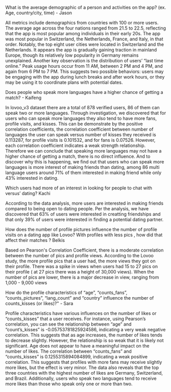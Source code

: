 What is the average demographic of a person and activities on the app? (ex. Age, country/city, time) - Jason

All metrics include demographics from countries with 100 or more users. The average age across the four nations ranged from 21.5 to 22.5, reflecting that the app is most popular among individuals in their early 20s. The app was most popular in Switzerland, the Netherlands, France, and Italy, in that order. Notably, the top eight user cities were located in Switzerland and the Netherlands. It appears the app is gradually gaining traction in mainland Europe, though its relatively low popularity in Germany remains unexplained.
Another key observation is the distribution of users’ “last time online.” Peak usage hours occur from 11 AM, between 2 PM and 4 PM, and again from 6 PM to 7 PM. This suggests two possible behaviors: users may be engaging with the app during lunch breaks and after work hours, or they may be using it to coordinate plans with potential dates.

Does people who speak more languages have a higher chance of getting a match? - Kaifeng

In lovoo_v3 dataset there are a total of 878 verified users, 86 of them can speak two or more languages. Through investigation, we discovered that for users who can speak more languages they also tend to have more fans, profile visits, and kisses. This can be demonstrate by the positive correlation coefficients, the correlation coefficient between number of languages the user can speak versus number of kisses they received is 0.113287, for profile visits is 0.101532, and for fans is 0.07526. However, each correlation coefficient indicates a weak strength relationship. Therefore we can conclude that speaking more languages may not have a higher chance of getting a match, there is no direct influence. And to discover why this is happening, we find out that users who can speak more languages is more interest of making friends than dating, among 86 multi language users around 71% of them interested in making friend while only 43% interested in dating.

 Which users had more of an interest in looking for people to chat with versus’ dating? Kachi
 
According to the data analysis, more users are interested in making friends compared to being open to dating people. Per the analysis, we have discovered that 63% of users were interested in creatting friendships and that only 39% of users were interested in finding a potential dating partner.

How does the number of profile pictures influence the number of profile visits on a dating app like Lovoo? With profiles with less pics , how did that affect their matches ? Belkis

 Based on Pearson's Correlation Coefficient, there is a moderate correlation between the number of pics and profile views. According to the Lovoo study, the more profile pics that a user had, the more views they got on their profile. There was a spike in views when users had 15 to 27 pics on their profile ( at 27 pics there was a height of 30,000 views). When the number of pics are lower, there is a major decrease in view, ranging from  1,000 - 9,000 views

How do the profile characteristics of  “age”, “counts_fans”, “counts_pictures”, “lang_count” and “country” influence the number of counts_kisses (or likes)?" - Sara 
	
 Profile characteristics have various influences on the number of likes or “counts_kisses” that a user receives. For instance, using Pearson’s correlation, you can see the relationship between “age” and “count’s_kisses” is -0.05753781825924586, indicating a very weak negative correlation. This suggests that as age increases, the number of likes tends to decrease slightly. However, the relationship is so weak that it is likely not significant. Age does not appear to have a meaningful impact on the number of likes. The correlation between “counts_fans” and “counts_kisses” is 0.1255315894084899, indicating a weak positive correlation. This suggests that profiles with more fans may receive slightly more likes, but the effect is very minor. The data also reveals that the top three countries with the highest number of likes are Germany, Switzerland, and Brazil. Additionally, users who speak two languages tend to receive more likes than those who speak only one or more than two.









